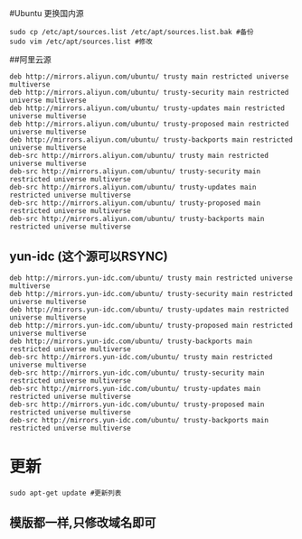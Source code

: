#Ubuntu 更换国内源


    sudo cp /etc/apt/sources.list /etc/apt/sources.list.bak #备份
    sudo vim /etc/apt/sources.list #修改
    

##阿里云源

    deb http://mirrors.aliyun.com/ubuntu/ trusty main restricted universe multiverse
    deb http://mirrors.aliyun.com/ubuntu/ trusty-security main restricted universe multiverse
    deb http://mirrors.aliyun.com/ubuntu/ trusty-updates main restricted universe multiverse
    deb http://mirrors.aliyun.com/ubuntu/ trusty-proposed main restricted universe multiverse
    deb http://mirrors.aliyun.com/ubuntu/ trusty-backports main restricted universe multiverse
    deb-src http://mirrors.aliyun.com/ubuntu/ trusty main restricted universe multiverse
    deb-src http://mirrors.aliyun.com/ubuntu/ trusty-security main restricted universe multiverse
    deb-src http://mirrors.aliyun.com/ubuntu/ trusty-updates main restricted universe multiverse
    deb-src http://mirrors.aliyun.com/ubuntu/ trusty-proposed main restricted universe multiverse
    deb-src http://mirrors.aliyun.com/ubuntu/ trusty-backports main restricted universe multiverse

## yun-idc  (这个源可以RSYNC)
    deb http://mirrors.yun-idc.com/ubuntu/ trusty main restricted universe multiverse
    deb http://mirrors.yun-idc.com/ubuntu/ trusty-security main restricted universe multiverse
    deb http://mirrors.yun-idc.com/ubuntu/ trusty-updates main restricted universe multiverse
    deb http://mirrors.yun-idc.com/ubuntu/ trusty-proposed main restricted universe multiverse
    deb http://mirrors.yun-idc.com/ubuntu/ trusty-backports main restricted universe multiverse
    deb-src http://mirrors.yun-idc.com/ubuntu/ trusty main restricted universe multiverse
    deb-src http://mirrors.yun-idc.com/ubuntu/ trusty-security main restricted universe multiverse
    deb-src http://mirrors.yun-idc.com/ubuntu/ trusty-updates main restricted universe multiverse
    deb-src http://mirrors.yun-idc.com/ubuntu/ trusty-proposed main restricted universe multiverse
    deb-src http://mirrors.yun-idc.com/ubuntu/ trusty-backports main restricted universe multiverse

# 更新
    sudo apt-get update #更新列表
    
## 模版都一样,只修改域名即可
